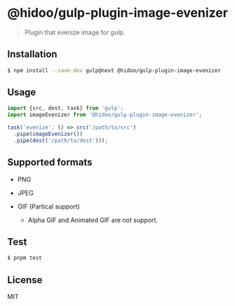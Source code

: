 # @hidoo/gulp-plugin-image-evenizer

> Plugin that evenize image for gulp.

## Installation

```sh
$ npm install --save-dev gulp@next @hidoo/gulp-plugin-image-evenizer
```

## Usage

```js
import {src, dest, task} from 'gulp';
import imageEvenizer from '@hidoo/gulp-plugin-image-evenizer';

task('evenize', () => src('/path/to/src')
  .pipe(imageEvenizer())
  .pipe(dest('/path/to/dest')));
```

## Supported formats

+ PNG
+ JPEG
+ GIF (Partical support)

  + Alpha GIF and Animated GIF are not support.

## Test

```sh
$ pnpm test
```

## License

MIT

